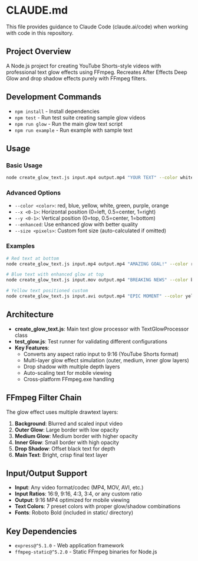 # CLAUDE.md

This file provides guidance to Claude Code (claude.ai/code) when working with code in this repository.

## Project Overview

A Node.js project for creating YouTube Shorts-style videos with professional text glow effects using FFmpeg. Recreates After Effects Deep Glow and drop shadow effects purely with FFmpeg filters.

## Development Commands

- `npm install` - Install dependencies
- `npm test` - Run test suite creating sample glow videos
- `npm run glow` - Run the main glow text script
- `npm run example` - Run example with sample text

## Usage

### Basic Usage
```bash
node create_glow_text.js input.mp4 output.mp4 "YOUR TEXT" --color white --y 0.7
```

### Advanced Options
- `--color <color>`: red, blue, yellow, white, green, purple, orange
- `--x <0-1>`: Horizontal position (0=left, 0.5=center, 1=right)
- `--y <0-1>`: Vertical position (0=top, 0.5=center, 1=bottom)
- `--enhanced`: Use enhanced glow with better quality
- `--size <pixels>`: Custom font size (auto-calculated if omitted)

### Examples
```bash
# Red text at bottom
node create_glow_text.js input.mp4 output.mp4 "AMAZING GOAL!" --color red --y 0.8

# Blue text with enhanced glow at top
node create_glow_text.js input.mov output.mp4 "BREAKING NEWS" --color blue --y 0.2 --enhanced

# Yellow text positioned custom
node create_glow_text.js input.avi output.mp4 "EPIC MOMENT" --color yellow --x 0.3 --y 0.6
```

## Architecture

- **create_glow_text.js**: Main text glow processor with TextGlowProcessor class
- **test_glow.js**: Test runner for validating different configurations
- **Key Features**:
  - Converts any aspect ratio input to 9:16 (YouTube Shorts format)
  - Multi-layer glow effect simulation (outer, medium, inner glow layers)
  - Drop shadow with multiple depth layers
  - Auto-scaling text for mobile viewing
  - Cross-platform FFmpeg.exe handling

## FFmpeg Filter Chain

The glow effect uses multiple drawtext layers:
1. **Background**: Blurred and scaled input video
2. **Outer Glow**: Large border with low opacity
3. **Medium Glow**: Medium border with higher opacity  
4. **Inner Glow**: Small border with high opacity
5. **Drop Shadow**: Offset black text for depth
6. **Main Text**: Bright, crisp final text layer

## Input/Output Support

- **Input**: Any video format/codec (MP4, MOV, AVI, etc.)
- **Input Ratios**: 16:9, 9:16, 4:3, 3:4, or any custom ratio
- **Output**: 9:16 MP4 optimized for mobile viewing
- **Text Colors**: 7 preset colors with proper glow/shadow combinations
- **Fonts**: Roboto Bold (included in static/ directory)

## Key Dependencies

- `express@^5.1.0` - Web application framework
- `ffmpeg-static@^5.2.0` - Static FFmpeg binaries for Node.js